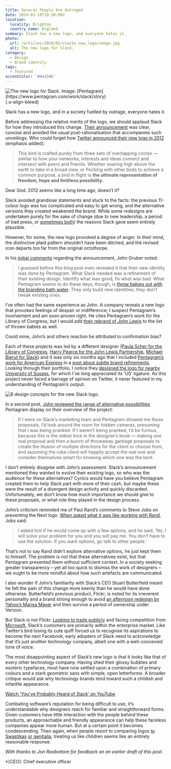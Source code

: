 ```yaml
---
title: Several People Are Outraged
date: 2019-01-19T18:30:00Z
location:
  locality: Brighton
  country_name: England
summary: Slack has a new logo, and everyone hates it.
photo:
  url: /articles/2019/01/slacks_new_logo/image.jpg
  alt: The new logo for Slack.
category:
  - Design
  - Brand identity
tags:
  - featured
accentColor: '#4a154b'
---
```

![](image.jpg 'The new logo for Slack. Image: [Pentagram](https://www.pentagram.com/work/slack/story)')
{.u-align-bleed}

Slack has a new logo, and in a society fuelled by outrage, everyone hates it.

Before addressing the relative merits of the logo, we should applaud Slack for how they introduced this change. [Their announcement][1] was clear, concise and avoided the usual post-rationalisation that accompanies such unveilings. Who could forget how [Twitter announced their new logo in 2012][2] (emphasis added):

> This bird is crafted purely from three sets of overlapping circles — similar to how your networks, interests and ideas connect and intersect with peers and friends. Whether soaring high above the earth to take in a broad view, or flocking with other birds to achieve a common purpose, a bird in flight is **the ultimate representation of freedom, hope and limitless possibility**.

Dear God. 2012 seems like a long time ago, doesn’t it?

Slack avoided grandiose statements and stuck to the facts: the previous 11-colour logo was too complicated and easy to get wrong, and the alternative versions they created weakened the brand. While some redesigns are undertaken purely for the sake of change (due to new leadership, a period of bad press, or [sometimes both][3]) the reasons Slack gave seem entirely plausible.

However, for some, the new logo provoked a degree of anger. In their mind, the distinctive plaid pattern shouldn’t have been ditched, and the revised icon departs too far from the original octothorpe.

In his [initial comments][4] regarding the announcement, John Gruber noted:

> I guessed before this blog post even revealed it that their new identity was done by Pentagram. What Slack needed was a refinement of their existing design. Identify what was good, fix what was bad. What Pentagram seems to do these days, though, is [throw babies out with the branding bath water][5]. They only build new identities; they don’t tweak existing ones.

I’ve often had the same experience as John. A company reveals a new logo that provokes feelings of despair or indifference; I suspect Pentagram’s involvement and am soon proven right. He cites Pentagram’s work for the Library of Congress, but I would add [their rebrand of John Lewis][6] to the list of thrown babies as well.

Could mine, John’s and others reaction be attributed to confirmation bias?

Each of these projects was led by a different designer ([Paula Scher for the Library of Congress][7], [Harry Pearce for the John Lewis Partnership][8], [Michael Bierut for Slack][9]) and it was only six months ago that I included [Pentagram’s work for American Express][10] in a [post about subtle brand refinements][11]. Looking through their portfolio, I notice they [designed the logo for nearby University of Sussex][12], for which I've long appreciated its ‘US’ ligature. As this project never faced a barrage of opinion on Twitter, it never featured in my understanding of Pentagram’s output.

![8 design concepts for the new Slack logo.](possibilities.jpg 'A range of possibilities Pentagram explored for the new identity. Image: [Pentagram](https://www.pentagram.com/work/slack/story)')

In a second post, [John reviewed the range of alternative possibilities][13] Pentagram display on their overview of the project:

> If I were on Slack’s marketing team and Pentagram showed me these proposals, I’d look around the room for hidden cameras, presuming that I was being pranked. If I weren’t being pranked, I’d be furious, because this is the oldest trick in the designer’s book — making one real proposal and then a bunch of throwaway garbage proposals to create the illusion of multiple directions for the client to choose from, and assuming the rube client will happily accept the real one and consider themselves smart for knowing which one was the best.

I don’t entirely disagree with John’s assessment. Slack’s announcement mentioned they wanted to evolve their existing logo, so who was the audience for these alternatives? Cynics would have you believe Pentagram created them to help Slack part with more of their cash, but maybe these were the result of a divergent design activity and quickly discarded. Unfortunately, we don’t know how much importance we should give to these proposals, or what role they played in the design process.

John’s criticism reminded me of Paul Rand’s comments to Steve Jobs on presenting the Next logo. [When asked what it was like working with Rand][14], Jobs said:

> I asked him if he would come up with a few options, and he said, ‘No, I will solve your problem for you and you will pay me. You don’t have to use the solution. If you want options, go talk to other people.’

That’s not to say Rand didn’t explore alternative options, he just kept them to himself. The problem is not that these alternatives exist, but that Pentagram presented them without sufficient context. In a society seeking greater transparency – yet all too quick to dismiss the work of designers – we ought to be more mindful about how such artefacts are communicated.

I also wonder if John’s familiarity with Slack’s CEO Stuart Butterfield meant he felt the pain of this change more keenly than he would have done otherwise. Butterfield’s previous product, Flickr, is noted for its irreverent personality and a brand strong enough to avoid [an afternoon redesign by Yahoo’s Marisa Mayer][15] and then survive a period of ownership under Verizon.

But Slack is not Flickr. [Looking to trade publicly][16] and facing competition from [Microsoft][17], Slack’s customers are primarily within the enterprise market. Like Twitter’s bird losing its cute quiff forced us to recognise its aspirations to become the next Facebook, early adopters of Slack need to acknowledge that it’s just another technology company, albeit one with a well-conceived tone of voice.

The most disappointing aspect of Slack’s new logo is that it looks like that of every other technology company. Having shed their glossy bubbles and esoteric typefaces, most have now settled upon a combination of primary colours and a stark geometric sans with simple, open letterforms. A broader critique would ask why technology brands tend toward such a childish and infantile appearance.

[Watch ‘You've Probably Heard of Slack’ on YouTube](https://www.youtube.com/watch?v=6c7_TpPUpL0 'With its bright colours, simple shapes and short sentences spoken slowly, this introduction to Slack wouldn’t look out of place on an episode of Sesame Street.')

Combating software’s reputation for being difficult to use, it’s understandable why designers reach for familiar and straightforward forms. Given customers have little interaction with the people behind these products, an approachable and friendly appearance can help these faceless companies appear more human. But at a certain point it becomes condescending. Then again, when people resort to comparing logos [to Swastikas][18] [or genitalia][19], treating us like children seems like an entirely reasonable response.

*With thanks to Jon Roobottom for feedback on an earlier draft of this post.*

[1]: https://slackhq.com/say-hello-new-logo
[2]: https://blog.twitter.com/official/en_us/a/2012/taking-flight-twitterbird.html
[3]: https://www.underconsideration.com/brandnew/archives/new_logo_and_identity_for_uber_by_wolff_olins_and_in_house.php
[4]: https://daringfireball.net/linked/2019/01/16/slack-bland-new-logo
[5]: https://daringfireball.net/linked/2018/08/24/pentagram-library-of-congress
[6]: /2018/09/john_lewis_partnership_rebrand
[7]: https://www.pentagram.com/work/library-of-congress/story
[8]: https://www.pentagram.com/work/the-john-lewis-partnership/story
[9]: https://www.pentagram.com/work/slack/story
[10]: https://www.pentagram.com/work/american-express-1/story
[11]: /2018/07/brands_renewed
[12]: https://www.pentagram.com/work/university-of-sussex/story
[13]: https://daringfireball.net/2019/01/pentagram_slack_range_of_possibilities
[14]: https://www.logodesignlove.com/next-logo-paul-rand
[15]: https://marissamayr.tumblr.com/post/60336044815/geeking-out-on-the-logo
[16]: https://techcrunch.com/2018/12/07/report-slack-is-prepping-an-ipo-for-next-year-with-goldman-sachs-as-its-lead-underwriter/
[17]: https://products.office.com/en-us/microsoft-teams/group-chat-software
[18]: https://twitter.com/search?q=slack%20swastika
[19]: https://twitter.com/search?q=airbnb%20genitals

*[CEO]: Chief executive officer
